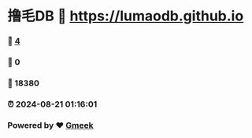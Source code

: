 # 撸毛DB :link: https://lumaodb.github.io 
### :page_facing_up: [4](https://lumaodb.github.io/tag.html) 
### :speech_balloon: 0 
### :hibiscus: 18380 
### :alarm_clock: 2024-08-21 01:16:01 
### Powered by :heart: [Gmeek](https://github.com/Meekdai/Gmeek)
